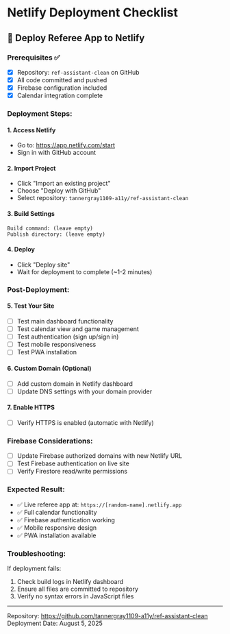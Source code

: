 # Netlify Deployment Checklist

## 🚀 Deploy Referee App to Netlify

### Prerequisites ✅
- [x] Repository: `ref-assistant-clean` on GitHub
- [x] All code committed and pushed
- [x] Firebase configuration included
- [x] Calendar integration complete

### Deployment Steps:

#### 1. Access Netlify
- Go to: https://app.netlify.com/start
- Sign in with GitHub account

#### 2. Import Project
- Click "Import an existing project"
- Choose "Deploy with GitHub"
- Select repository: `tannergray1109-a11y/ref-assistant-clean`

#### 3. Build Settings
```
Build command: (leave empty)
Publish directory: (leave empty)
```

#### 4. Deploy
- Click "Deploy site"
- Wait for deployment to complete (~1-2 minutes)

### Post-Deployment:

#### 5. Test Your Site
- [ ] Test main dashboard functionality
- [ ] Test calendar view and game management
- [ ] Test authentication (sign up/sign in)
- [ ] Test mobile responsiveness
- [ ] Test PWA installation

#### 6. Custom Domain (Optional)
- [ ] Add custom domain in Netlify dashboard
- [ ] Update DNS settings with your domain provider

#### 7. Enable HTTPS
- [ ] Verify HTTPS is enabled (automatic with Netlify)

### Firebase Considerations:
- [ ] Update Firebase authorized domains with new Netlify URL
- [ ] Test Firebase authentication on live site
- [ ] Verify Firestore read/write permissions

### Expected Result:
- ✅ Live referee app at: `https://[random-name].netlify.app`
- ✅ Full calendar functionality
- ✅ Firebase authentication working
- ✅ Mobile responsive design
- ✅ PWA installation available

### Troubleshooting:
If deployment fails:
1. Check build logs in Netlify dashboard
2. Ensure all files are committed to repository
3. Verify no syntax errors in JavaScript files

---
Repository: https://github.com/tannergray1109-a11y/ref-assistant-clean
Deployment Date: August 5, 2025
